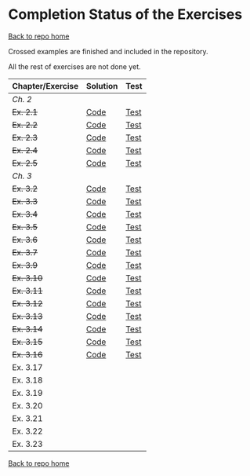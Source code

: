 # Completion Status of the Exercises

[Back to repo home](https://github.com/iht/fpinscala)

Crossed examples are finished and included in the repository.

All the rest of exercises are not done yet.

| **Chapter/Exercise** | **Solution** | **Test** |
| ---------------- | ---- | ---- | 
| *Ch. 2*          |      |      | 
| ~~Ex. 2.1~~| [Code](https://github.com/iht/fpinscala/blob/master/src/main/scala/chap02/ex01.scala) | [Test](https://github.com/iht/fpinscala/blob/master/src/test/scala/chap02/ex01Spec.scala)|
| ~~Ex. 2.2~~|[Code](https://github.com/iht/fpinscala/blob/master/src/main/scala/chap02/ex02.scala) | [Test](https://github.com/iht/fpinscala/blob/master/src/test/scala/chap02/ex02Spec.scala)|
| ~~Ex. 2.3~~|[Code](https://github.com/iht/fpinscala/blob/master/src/main/scala/chap02/ex03.scala) | [Test](https://github.com/iht/fpinscala/blob/master/src/test/scala/chap02/ex03Spec.scala)|
| ~~Ex. 2.4~~|[Code](https://github.com/iht/fpinscala/blob/master/src/main/scala/chap02/ex04.scala) | [Test](https://github.com/iht/fpinscala/blob/master/src/test/scala/chap02/ex04Spec.scala)|
| ~~Ex. 2.5~~|[Code](https://github.com/iht/fpinscala/blob/master/src/main/scala/chap02/ex05.scala) | [Test](https://github.com/iht/fpinscala/blob/master/src/test/scala/chap02/ex05Spec.scala)|
|*Ch. 3*            |      |      |
|~~Ex. 3.2~~ |[Code](https://github.com/iht/fpinscala/blob/master/src/main/scala/chap03/ex02.scala) | [Test](https://github.com/iht/fpinscala/blob/master/src/test/scala/chap03/ex02Spec.scala)|
|~~Ex. 3.3~~ |[Code](https://github.com/iht/fpinscala/blob/master/src/main/scala/chap03/ex03.scala) | [Test](https://github.com/iht/fpinscala/blob/master/src/test/scala/chap03/ex03Spec.scala)|
|~~Ex. 3.4~~ |[Code](https://github.com/iht/fpinscala/blob/master/src/main/scala/chap03/ex04.scala) | [Test](https://github.com/iht/fpinscala/blob/master/src/test/scala/chap03/ex04Spec.scala)|
|~~Ex. 3.5~~ |[Code](https://github.com/iht/fpinscala/blob/master/src/main/scala/chap03/ex05.scala) | [Test](https://github.com/iht/fpinscala/blob/master/src/test/scala/chap03/ex05Spec.scala)|
|~~Ex. 3.6~~ |[Code](https://github.com/iht/fpinscala/blob/master/src/main/scala/chap03/ex06.scala) | [Test](https://github.com/iht/fpinscala/blob/master/src/test/scala/chap03/ex06Spec.scala)|
|~~Ex. 3.7~~ |[Code](https://github.com/iht/fpinscala/blob/master/src/main/scala/chap03/ex07.scala) | [Test](https://github.com/iht/fpinscala/blob/master/src/test/scala/chap03/ex07Spec.scala)|
|~~Ex. 3.9~~ |[Code](https://github.com/iht/fpinscala/blob/master/src/main/scala/chap03/ex09.scala) | [Test](https://github.com/iht/fpinscala/blob/master/src/test/scala/chap03/ex09Spec.scala)|
|~~Ex. 3.10~~ |[Code](https://github.com/iht/fpinscala/blob/master/src/main/scala/chap03/ex10.scala) | [Test](https://github.com/iht/fpinscala/blob/master/src/test/scala/chap03/ex10Spec.scala)|
|~~Ex. 3.11~~ |[Code](https://github.com/iht/fpinscala/blob/master/src/main/scala/chap03/ex11.scala) | [Test](https://github.com/iht/fpinscala/blob/master/src/test/scala/chap03/ex11Spec.scala)|
|~~Ex. 3.12~~ |[Code](https://github.com/iht/fpinscala/blob/master/src/main/scala/chap03/ex12.scala) | [Test](https://github.com/iht/fpinscala/blob/master/src/test/scala/chap03/ex12Spec.scala)|
|~~Ex. 3.13~~ |[Code](https://github.com/iht/fpinscala/blob/master/src/main/scala/chap03/ex13.scala) | [Test](https://github.com/iht/fpinscala/blob/master/src/test/scala/chap03/ex13Spec.scala)|
|~~Ex. 3.14~~ |[Code](https://github.com/iht/fpinscala/blob/master/src/main/scala/chap03/ex14.scala) | [Test](https://github.com/iht/fpinscala/blob/master/src/test/scala/chap03/ex14Spec.scala)|
|~~Ex. 3.15~~ |[Code](https://github.com/iht/fpinscala/blob/master/src/main/scala/chap03/ex15.scala) | [Test](https://github.com/iht/fpinscala/blob/master/src/test/scala/chap03/ex15Spec.scala)|
| ~~Ex. 3.16~~   |[Code](https://github.com/iht/fpinscala/blob/master/src/main/scala/chap03/ex16.scala) | [Test](https://github.com/iht/fpinscala/blob/master/src/test/scala/chap03/ex16Spec.scala)|
| Ex. 3.17   |    |   |
| Ex. 3.18   |    |   |
| Ex. 3.19   |    |   |
| Ex. 3.20   |    |   |
| Ex. 3.21   |    |   |
| Ex. 3.22   |    |   |
| Ex. 3.23   |    |   |

[Back to repo home](https://github.com/iht/fpinscala)











